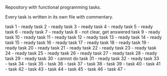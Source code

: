 Repository with functional programming tasks.

Every task is written in its own file with commentary.

task 1 - ready
task 2 - ready
task 3 - ready
task 4 - ready
task 5 - ready
task 6 - ready
task 7 - ready
task 8 - not clear, get answered
task 9 - ready
task 10 - ready
task 11 - ready
task 12 - ready
task 13 - ready
task 14 - ready
task 15 - ready
task 16 - ready
task 17 - ready
task 18 - ready
task 19 - ready
task 20 - ready
task 21 - ready
task 22 - ready
task 23 - ready
task 24 - ready
task 25 - ready
task 26 - ready
task 27 - ready
task 28 - ready
task 29 - ready
task 30 - cannot do
task 31 - ready
task 32 - ready
task 33 -
task 34 -
task 35 -
task 36 -
task 37 -
task 38 -
task 39 -
task 40 -
task 41 -
task 42 -
task 43 -
task 44 -
task 45 -
task 46 -
task 47 -
